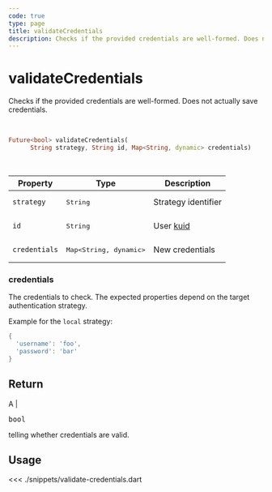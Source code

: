 ```yaml
---
code: true
type: page
title: validateCredentials
description: Checks if the provided credentials are well-formed. Does not actually save credentials.
---
```


# validateCredentials

Checks if the provided credentials are well-formed. Does not actually save credentials.

<br />

```dart
Future<bool> validateCredentials(
      String strategy, String id, Map<String, dynamic> credentials)
```

<br />

| Property | Type | Description |
|--- |--- |--- |
| `strategy` | <pre>String</pre> | Strategy identifier |
| `id` | <pre>String</pre> | User [kuid](/core/2/guides/essentials/user-authentication#kuzzle-user-identifier-kuid) |
| `credentials` | <pre>Map<String, dynamic></pre> | New credentials |

### credentials

The credentials to check. The expected properties depend on the target authentication strategy.

Example for the `local` strategy:

```dart
{
  'username': 'foo',
  'password': 'bar'
}
```

## Return

A | <pre>bool</pre> telling whether credentials are valid.

## Usage

<<< ./snippets/validate-credentials.dart
